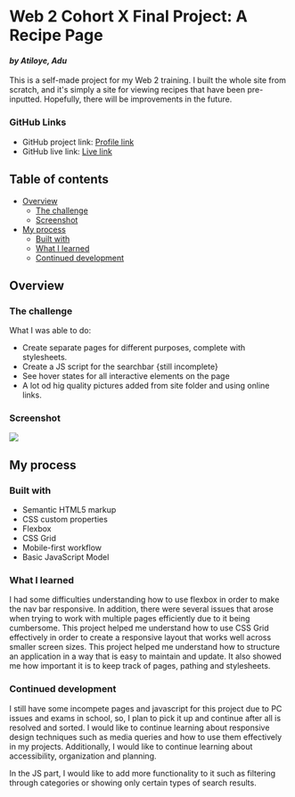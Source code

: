 # Web 2 Cohort X Final Project: A Recipe Page
#### *by Atiloye, Adu*

This is a self-made project for my Web 2 training. I built the whole site from scratch, and it's simply a site for viewing recipes that have been pre-inputted. Hopefully, there will be improvements in the future.

### GitHub Links
- GitHub project link: [Profile link](https://github.com/Atiloye/recipe-site-project/)
- GitHub live link: [Live link](https://atiloye.github.io/recipe-site-project/)

## Table of contents

- [Overview](#overview)
  - [The challenge](#the-challenge)
  - [Screenshot](#screenshot)
- [My process](#my-process)
  - [Built with](#built-with)
  - [What I learned](#what-i-learned)
  - [Continued development](#continued-development)

## Overview

### The challenge

What I was able to do:
- Create separate pages for different purposes, complete with stylesheets.
- Create a JS script for the searchbar {still incomplete}
- See hover states for all interactive elements on the page
- A lot od hig quality pictures added from site folder and using online links.

### Screenshot

![](./screenshot.jpg)


## My process

### Built with

- Semantic HTML5 markup
- CSS custom properties
- Flexbox
- CSS Grid
- Mobile-first workflow
- Basic JavaScript Model

### What I learned

I  had some difficulties understanding how to use flexbox in order to make the nav bar responsive. In addition, there were several issues that arose when trying to work with multiple pages efficiently due to it being cumbersome.
This project helped me understand how to use CSS Grid effectively in order to create a responsive layout  that works well across smaller screen sizes.
This project helped me understand how to structure an  application in a way that is easy to maintain and update. It also showed me how important it is to keep track of pages, pathing and stylesheets.

### Continued development

I still have some incompete pages and javascript for this project due to PC issues and exams in school, so, I plan to pick it up and continue after all is resolved and sorted.
I would like to continue learning about responsive design techniques such as media queries and how to use them effectively in my projects. Additionally, I would like to continue learning about accessibility, organization and planning.

In the JS part, I would like to add more functionality to it such as filtering through categories or showing only certain types of search results. 

